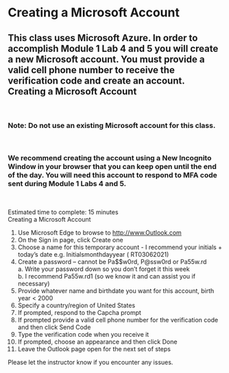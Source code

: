 # Creating a Microsoft Account <br>

## This class uses Microsoft Azure. In order to accomplish Module 1 Lab 4 and 5 you will create a new Microsoft account. You must provide a valid cell phone number to receive the verification code and create an account. Creating a Microsoft Account
<br>

### Note: Do not use an existing Microsoft account for this class.

<br>

### We recommend creating the account using a New Incognito Window in your browser that you can keep open until the end of the day.  You will need this account to respond to MFA code sent during Module 1 Labs 4 and 5.

<br>

Estimated time to complete: 15 minutes<br>
Creating a Microsoft Account<br>
1.	Use Microsoft Edge to browse to http://www.Outlook.com<br>
2.	On the Sign in page, click Create one<br>
3.	Choose a name for this temporary account - I recommend your initials + today’s date e.g. Initialsmonthdayyear ( RT03062021)<br>
4.	Create a password – cannot be Pa$$w0rd, P@ssw0rd or Pa55w.rd<br>
a.	Write your password down so you don’t forget it this week<br>
b.	I recommend Pa55w.rd1 (so we know it and can assist you if necessary)<br>
5.	Provide whatever name and birthdate you want for this account, birth year < 2000<br>
6.	Specify a country/region of United States<br>
7.	If prompted, respond to the Capcha prompt<br>
8.	If prompted provide a valid cell phone number for the verification code and then click Send Code<br>
9.	Type the verification code when you receive it<br>
10.	If prompted, choose an appearance and then click Done<br>
11.	Leave the Outlook page open for the next set of steps<br>

Please let the instructor know if you encounter any issues.<br>
